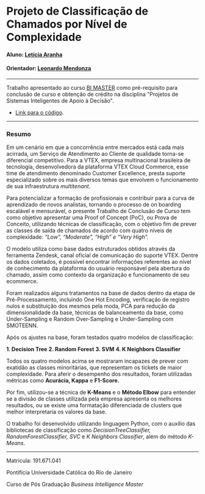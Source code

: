 # Projeto de Classificação de Chamados por Nível de Complexidade

#### Aluno: [Letícia Aranha](https://github.com/let-aranha)
#### Orientador: [Leonardo Mendonza](https://github.com/leofome8)

---

Trabalho apresentado ao curso [BI MASTER](https://ica.puc-rio.ai/bi-master) como pré-requisito para conclusão de curso e obtenção de crédito na disciplina "Projetos de Sistemas Inteligentes de Apoio à Decisão".

- [Link para o código](https://github.com/let-aranha/ttc-bi-master). <!-- caso não aplicável, remover esta linha -->

---

### Resumo

Em um cenário em que a concorrência entre mercados está cada mais acirrada, um Serviço de Atendimento ao Cliente de qualidade torna-se diferencial competitivo. Para a VTEX, empresa multinacional brasileira de tecnologia, desenvolvedora da plataforma VTEX Cloud Commerce, esse time de atendimento denominado Customer Excellence, presta suporte especializado sobre os mais diversos temas que envolvem o funcionamento de sua infraestrutura *multitenant*.

Para potencializar a formação de profissionais e contribuir para a curva de aprendizado de novos analistas, tornando o processo de on boarding escalável e mensurável, o presente Trabalho de Conclusão de Curso tem como objetivo apresentar uma Proof of Concept (PoC), ou Prova de Conceito, utilizando técnicas de classificação, com o objetivo fim de prever as classes de saída de chamados de acordo com quatro níveis de complexidade: *“Low”, “Moderate”, “High” e “Very High”.*

O modelo utiliza como base dados estruturados obtidos através da ferramenta Zendesk, canal oficial de comunicação do suporte VTEX. Dentre os dados coletados, é possível encontrar informações referentes ao nível de conhecimento da plataforma do usuário responsável pela abertura do chamado, assim como contexto da organização e funcionamento de seu ecommerce.

Foram realizados alguns tratamentos na base de dados dentro da etapa de Pré-Processamento, incluindo One Hot Encoding, verificação de registro nulos e substituição dos mesmos pela moda, PCA para redução da dimensionalidade da base, técnicas de balanceamento da base, como Under-Sampling e Random Over-Sampling e Under-Sampling com SMOTEENN.

Após os ajustes na base, foram testados quatro modelos de classificação:

**1. Decision Tree**
**2. Random Forest**
**3. SVM**
**4. K Neighbors Classifier**

Todos os quatro modelos acima se mostraram incapazes de prever com exatidão as classes minoritárias, que representam os tickets de maior complexidade. Para aferir o desempenho dos resultados, foram utilizadas métricas como **Acurácia, Kappa** e **F1-Score.**

Por fim, utilizou-se a técnica de **K-Means** e o **Método Elbow** para entender se a divisão de classes utilizada pela empresa apresenta os melhores resultados, ou se existe uma formatação diferenciada de clusters que melhor interpretaria os valores da base.

O trabalho foi desenvolvido utilizando linguagem Python, com o auxílio das bibliotecas de classificação como *DecisionTreeClassifier, RandomForestClassifier, SVC* e *K Neighbors Classifier*, além do método *K-Means*.


---

Matrícula: 191.671.041

Pontifícia Universidade Católica do Rio de Janeiro

Curso de Pós Graduação *Business Intelligence Master*
